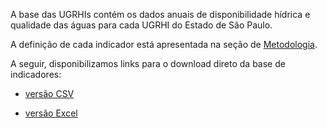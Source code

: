 A base das UGRHIs contém os dados anuais de disponibilidade hídrica e qualidade das águas para cada UGRHI do Estado de São Paulo.

A definição de cada indicador está apresentada na seção de <a href = "#shiny-tab-sobre_metodologia" onClick = 'mudarAba("tab-sobre_dados", "tab-sobre_metodologia")' data-toggle = "tab">Metodologia</a>.

A seguir, disponibilizamos links para o download direto da base de indicadores:

- [versão CSV](https://github.com/openvironment/ods6/raw/main/data-raw/csv/base_ugrhi.csv)

- [versão Excel](https://github.com/openvironment/ods6/raw/main/data-raw/xlsx/base_ugrhi.xlsx)